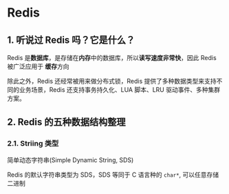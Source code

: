 # Redis

## 1. 听说过 Redis 吗？它是什么？

Redis 是**数据库**，是存储在**内存**中的数据库，所以**读写速度非常快**，因此 Redis 被广泛应用于 **缓存**方向

除此之外，Redis 还经常被用来做分布式锁，Redis 提供了多种数据类型来支持不同的业务场景，Redis 还支持事务持久化、LUA 脚本、LRU 驱动事件、多种集群方案。

## 2. Redis 的五种数据结构整理

### 2.1. Striing 类型

简单动态字符串(Simple Dynamic String, SDS)

Redis 的默认字符串类型为 SDS，SDS 等同于 C 语言种的 `char*`, 可以任意存储二进制